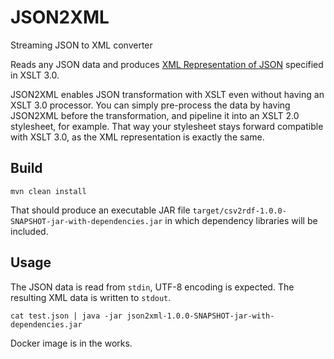 # JSON2XML
Streaming JSON to XML converter

Reads any JSON data and produces [XML Representation of JSON](https://www.w3.org/TR/xslt-30/#json-to-xml-mapping) specified in XSLT 3.0.

JSON2XML enables JSON transformation with XSLT even without having an XSLT 3.0 processor. You can simply pre-process the data by having JSON2XML before the transformation, and pipeline it into an XSLT 2.0 stylesheet, for example. That way your stylesheet stays forward compatible with XSLT 3.0, as the XML representation is exactly the same.

## Build

    mvn clean install

That should produce an executable JAR file `target/csv2rdf-1.0.0-SNAPSHOT-jar-with-dependencies.jar` in which dependency libraries will be included.

## Usage

The JSON data is read from `stdin`, UTF-8 encoding is expected. The resulting XML data is written to `stdout`.

    cat test.json | java -jar json2xml-1.0.0-SNAPSHOT-jar-with-dependencies.jar

Docker image is in the works.